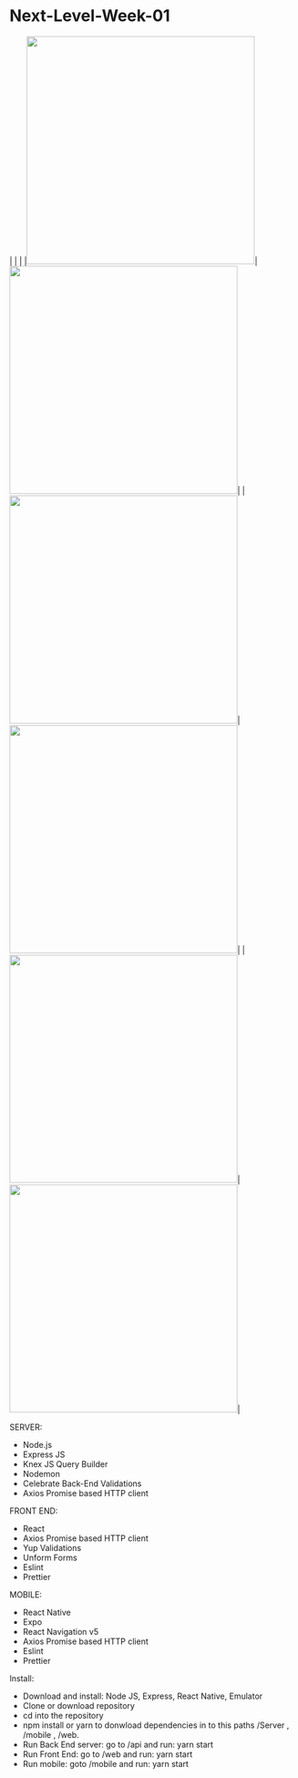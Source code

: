 # Next-Level-Week-01
| | |
|<img src="https://user-images.githubusercontent.com/62811999/84574240-89a38880-ad7b-11ea-8daa-538a55f14062.png" width="400">|<img src="https://user-images.githubusercontent.com/62811999/84574247-90320000-ad7b-11ea-8df0-7dd5c4c40ba4.png" width="400">|
|<img src="https://user-images.githubusercontent.com/62811999/84574251-91fbc380-ad7b-11ea-879f-9d0c70db743f.png" width="400">|<img src="https://user-images.githubusercontent.com/62811999/84574245-8e683c80-ad7b-11ea-8c50-1228d1ff93bf.png" width="400">|
|<img src="https://user-images.githubusercontent.com/62811999/84574629-020b4900-ad7e-11ea-9ccb-ef819e045511.gif" height="400">|<img src="https://user-images.githubusercontent.com/62811999/84574652-367f0500-ad7e-11ea-9ccf-42ce3206d0ba.gif" height="400">|

SERVER:
- Node.js
- Express JS
- Knex JS Query Builder
- Nodemon
- Celebrate Back-End Validations
- Axios Promise based HTTP client

FRONT END:
- React
- Axios Promise based HTTP client
- Yup Validations
- Unform Forms
- Eslint
- Prettier

MOBILE:
- React Native
- Expo
- React Navigation v5
- Axios Promise based HTTP client
- Eslint
- Prettier

Install:

- Download and install: Node JS, Express, React Native, Emulator
- Clone or download repository
- cd into the repository
- npm install or yarn to donwload dependencies in to this paths /Server , /mobile , /web.
- Run Back End server: go to /api and run: yarn start
- Run Front End: go to /web and run: yarn start
- Run mobile: goto /mobile and run: yarn start
